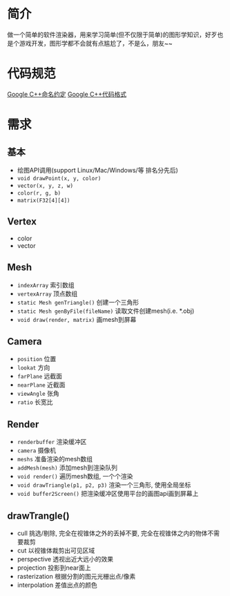 # 简介
做一个简单的软件渲染器，用来学习简单(但不仅限于简单)的图形学知识，好歹也是个游戏开发，图形学都不会就有点尴尬了，不是么，朋友~~
# 代码规范
[Google C++命名约定](http://zh-google-styleguide.readthedocs.io/en/latest/google-cpp-styleguide/naming/)
[Google C++代码格式](http://zh-google-styleguide.readthedocs.io/en/latest/google-cpp-styleguide/formatting/)
# 需求
## 基本
* 绘图API调用(support Linux/Mac/Windows/等 排名分先后)
* `void drawPoint(x, y, color)`
* `vector(x, y, z, w)`
* `color(r, g, b)`
* `matrix(F32[4][4])`

## Vertex
* color
* vector

## Mesh
* `indexArray` 索引数组
* `vertexArray` 顶点数组
* `static Mesh genTriangle()` 创建一个三角形
* `static Mesh genByFile(fileName)` 读取文件创建mesh(i.e. *.obj)
* `void draw(render, matrix)` 画mesh到屏幕

## Camera
* `position` 位置
* `lookat` 方向
* `farPlane` 远截面
* `nearPlane` 近截面
* `viewAngle` 张角
* `ratio` 长宽比

## Render
* `renderbuffer` 渲染缓冲区
* `camera` 摄像机
* `meshs` 准备渲染的mesh数组
* `addMesh(mesh)` 添加mesh到渲染队列
* `void render()` 遍历mesh数组, 一个个渲染
* `void drawTriangle(p1, p2, p3)` 渲染一个三角形, 使用全局坐标
* `void buffer2Screen()` 把渲染缓冲区使用平台的画图api画到屏幕上

## drawTrangle()
* cull 挑选/剔除, 完全在视锥体之外的丢掉不要, 完全在视锥体之内的物体不需要裁剪
* cut 以视锥体裁剪出可见区域
* perspective 透视出近大远小的效果
* projection 投影到near面上
* rasterization 根据分割的图元光栅出点/像素
* interpolation 差值出点的颜色
